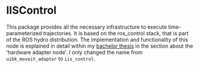 IISControl
==========

This package provides all the necessary infrastructure to execute time-parameterized trajectories. It is based on the ros_control stack, that is part of the ROS hydro distribution. The implementation and functionality of this node is explained in detail within my [bachelor thesis](https://www.dropbox.com/s/ehevlv3nxj7h5hb/thesis.pdf?dl=0) in the section about the 'hardware adapter node'. I only changed the name from `uibk_moveit_adapter` to `iis_control`.